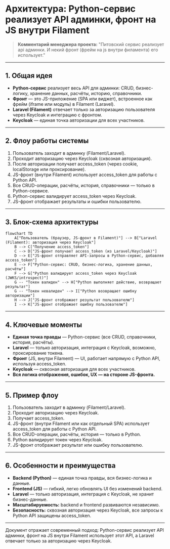 # Архитектура: Python-сервис реализует API админки, фронт на JS внутри Filament

> **Комментарий менеджера проекта:**
> "Питовский сервис реализует api админки. И некий фронт (фрейм на js внутри филамента) его использует."

---

## 1. Общая идея

- **Python-сервис** реализует весь API для админки: CRUD, бизнес-логику, хранение данных, расчёты, историю, справочники.
- **Фронт** — это JS-приложение (SPA или виджет), встроенное как фрейм (iframe или модуль) в Filament (Laravel).
- **Laravel (Filament)** отвечает только за авторизацию пользователя через Keycloak и интеграцию с фронтом.
- **Keycloak** — единая точка авторизации для всех участников.

---

## 2. Флоу работы системы

1. Пользователь заходит в админку (Filament/Laravel).
2. Проходит авторизацию через Keycloak (сквозная авторизация).
3. После авторизации получает access_token (через cookie, localStorage или проксирование).
4. JS-фронт (внутри Filament) использует access_token для работы с Python API.
5. Все CRUD-операции, расчёты, история, справочники — только в Python-сервисе.
6. Python-сервис валидирует access_token через Keycloak.
7. JS-фронт отображает результаты и ошибки пользователю.

---

## 3. Блок-схема архитектуры

```mermaid
flowchart TD
    A["Пользователь (браузер, JS-фронт в Filament)"] --> B["Laravel (Filament): авторизация через Keycloak"]
    B --> C["Получение access_token"]
    C --> D["JS-фронт получает access_token (из Laravel/Keycloak)"]
    D --> E["JS-фронт отправляет API-запросы в Python-сервис, добавляя access_token"]
    E --> F["Python-сервис: CRUD, бизнес-логика, хранение данных, расчёты"]
    F --> G["Python валидирует access_token через Keycloak (JWKS/introspect)"]
    G -- "Токен валиден" --> H["Python выполняет действие, возвращает результат"]
    G -- "Токен невалиден" --> I["Python возвращает ошибку авторизации"]
    H --> J["JS-фронт отображает результат пользователю"]
    I --> K["JS-фронт отображает ошибку пользователю"]
```

---

## 4. Ключевые моменты

- **Единая точка правды** — Python-сервис (все CRUD, справочники, история, расчёты).
- **Laravel** — только авторизация, интеграция с Keycloak, возможно, проксирование токена.
- **Фронт** (JS, внутри Filament) — UI, работает напрямую с Python API, используя access_token.
- **Keycloak** — сквозная авторизация для всех участников.
- **Вся логика отображения, ошибок, UX — на стороне JS-фронта.**

---

## 5. Пример флоу

1. Пользователь заходит в админку (Filament/Laravel).
2. Проходит авторизацию через Keycloak.
3. Получает access_token.
4. JS-фронт (внутри Filament или как отдельный SPA) использует access_token для работы с Python API.
5. Все CRUD-операции, расчёты, история — только в Python.
6. Python валидирует токен через Keycloak.
7. JS-фронт отображает результат или ошибку пользователю.

---

## 6. Особенности и преимущества

- **Backend (Python)** — единая точка правды, вся бизнес-логика и данные.
- **Frontend (JS)** — гибкий, легко обновлять UI без изменений backend.
- **Laravel** — только авторизация, интеграция с Keycloak, не хранит бизнес-данные.
- **Масштабируемость:** backend и frontend развиваются независимо.
- **Безопасность:** сквозная авторизация через Keycloak, все запросы к Python API защищены access_token.

---

Документ отражает современный подход: Python-сервис реализует API админки, фронт на JS внутри Filament использует этот API, а Laravel отвечает только за авторизацию через Keycloak. 

